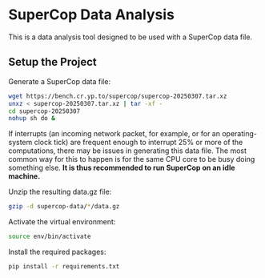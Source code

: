 # SuperCop Data Analysis
This is a data analysis tool designed to be used with a SuperCop data file. 

## Setup the Project

Generate a SuperCop data file:

```sh
wget https://bench.cr.yp.to/supercop/supercop-20250307.tar.xz
unxz < supercop-20250307.tar.xz | tar -xf -
cd supercop-20250307
nohup sh do &
```

If interrupts (an incoming network packet, for example, or for an operating-system clock tick) are frequent enough to interrupt 25% or more of the computations, there may be issues in generating this data file. The most common way for this to happen is for the same CPU core to be busy doing something else. **It is thus recommended to run SuperCop on an idle machine.** 

Unzip the resulting data.gz file:

```sh
gzip -d supercop-data/*/data.gz
```

Activate the virtual environment:

```sh
source env/bin/activate
```

Install the required packages:

```sh
pip install -r requirements.txt
```

